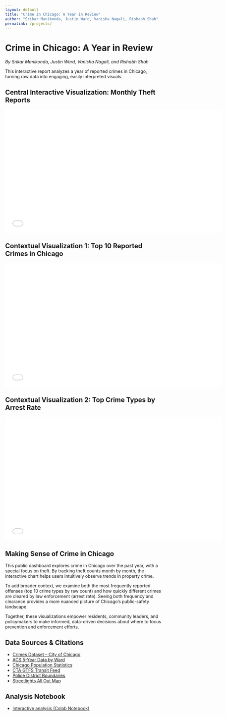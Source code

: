 ```yaml
---
layout: default
title: "Crime in Chicago: A Year in Review"
author: "Srikar Manikonda, Justin Ward, Vanisha Nagali, Rishabh Shah"
permalink: /projects/
---
```


# Crime in Chicago: A Year in Review

*By Srikar Manikonda, Justin Ward, Vanisha Nagali, and Rishabh Shah*

This interactive report analyzes a year of reported crimes in Chicago, turning raw data into engaging, easily interpreted visuals.

## Central Interactive Visualization: Monthly Theft Reports

<iframe src="{{ site.baseurl }}/assets/theft_chart.html" width="700" height="400" frameborder="0"></iframe>

## Contextual Visualization 1: Top 10 Reported Crimes in Chicago

<iframe src="{{ site.baseurl }}/assets/top_crimes_chart.html" width="700" height="400" frameborder="0"></iframe>

## Contextual Visualization 2: Top Crime Types by Arrest Rate

<iframe src="{{ site.baseurl }}/assets/arrest_chart.html" width="700" height="400" frameborder="0"></iframe>

## Making Sense of Crime in Chicago

This public dashboard explores crime in Chicago over the past year, with a special focus on theft. By tracking theft counts month by month, the interactive chart helps users intuitively observe trends in property crime.

To add broader context, we examine both the most frequently reported offenses (top 10 crime types by raw count) and how quickly different crimes are cleared by law enforcement (arrest rate). Seeing both frequency and clearance provides a more nuanced picture of Chicago’s public-safety landscape.

Together, these visualizations empower residents, community leaders, and policymakers to make informed, data-driven decisions about where to focus prevention and enforcement efforts.

## Data Sources & Citations

- [Crimes Dataset – City of Chicago](https://data.cityofchicago.org/Public-Safety/Crimes-One-year-prior-to-present/ijzp-q8t2)  
- [ACS 5-Year Data by Ward](https://data.cityofchicago.org/Community-Economic-Development/ACS-5-Year-Data-by-Ward/awnk-6fvc)  
- [Chicago Population Statistics](https://data.cityofchicago.org/Health-Human-Services/Chicago-Population-Counts/85cm-7uqa)  
- [CTA GTFS Transit Feed](https://www.transitchicago.com/downloads/sch_data/google_transit.zip)  
- [Police District Boundaries](https://data.cityofchicago.org/Public-Safety/Boundaries-Police-Districts-current-/fthy-xz3r)  
- [Streetlights All Out Map](https://data.cityofchicago.org/Service-Requests/Map-of-Street-Lights-All-Out/5w22-e46m)  

## Analysis Notebook

- [Interactive analysis (Colab Notebook)](https://github.com/justinw2274/justinw2274.github.io/blob/main/python_notebooks/IS_445_Project_3_1.ipynb)  

